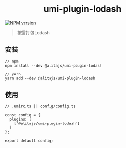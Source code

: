 <h1 align="center">umi-plugin-lodash</h1>

[![NPM version](https://img.shields.io/npm/v/@alitajs/umi-plugin-lodash?style=flat)](https://npmjs.org/package/@alitajs/umi-plugin-lodash)

> 按需打包Lodash

## 安装

```
// npm
npm install --dev @alitajs/umi-plugin-lodash

// yarn 
yarn add --dev @alitajs/umi-plugin-lodash
```

## 使用

```
// .umirc.ts || config/config.ts

const config = {
  plugins: [
    ['@alitajs/umi-plugin-lodash']
  ]
};

export default config;
```
